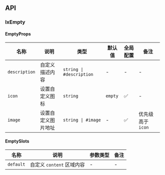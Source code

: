## API

### IxEmpty

#### EmptyProps

| 名称 | 说明 | 类型  | 默认值 | 全局配置 | 备注 |
| --- | --- | --- | --- | --- | --- |
| `description` | 自定义描述内容 | `string \| #description` | - | - | - |
| `icon` | 设置自定义图标 | `string` | `empty` | ✅ | - |
| `image` | 设置自定义图片地址 | `string \| #image` | - | ✅ | 优先级高于 `icon` |

#### EmptySlots

| 名称 | 说明 | 参数类型 | 备注 |
| --- | --- | --- | --- |
| `default` | 自定义 `content` 区域内容 | - | - |
